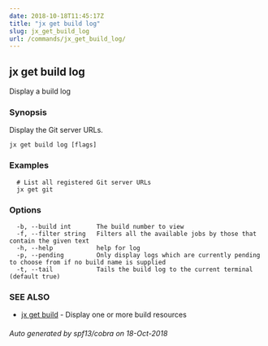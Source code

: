 ```yaml
---
date: 2018-10-18T11:45:17Z
title: "jx get build log"
slug: jx_get_build_log
url: /commands/jx_get_build_log/
---
```

## jx get build log

Display a build log

### Synopsis

Display the Git server URLs.

```
jx get build log [flags]
```

### Examples

```
  # List all registered Git server URLs
  jx get git
```

### Options

```
  -b, --build int       The build number to view
  -f, --filter string   Filters all the available jobs by those that contain the given text
  -h, --help            help for log
  -p, --pending         Only display logs which are currently pending to choose from if no build name is supplied
  -t, --tail            Tails the build log to the current terminal (default true)
```

### SEE ALSO

* [jx get build](/commands/jx_get_build/)	 - Display one or more build resources

###### Auto generated by spf13/cobra on 18-Oct-2018
